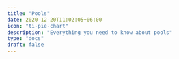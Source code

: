 ```yaml
---
title: "Pools"
date: 2020-12-20T11:02:05+06:00
icon: "ti-pie-chart"
description: "Everything you need to know about pools"
type: "docs"
draft: false
---
```

